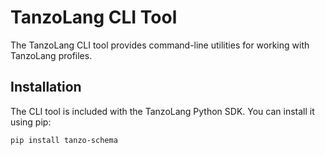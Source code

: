 # TanzoLang CLI Tool

The TanzoLang CLI tool provides command-line utilities for working with TanzoLang profiles.

## Installation

The CLI tool is included with the TanzoLang Python SDK. You can install it using pip:

```bash
pip install tanzo-schema
